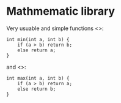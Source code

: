 Mathmematic library
===================

Very usuable and simple functions <<min>>:

    int min(int a, int b) {
        if (a > b) return b;
        else return a;
    }

and <<max>>:

    int max(int a, int b) {
        if (a > b) return a;
        else return b;
    }
